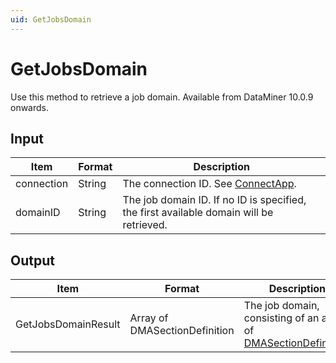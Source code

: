```yaml
---
uid: GetJobsDomain
---
```


# GetJobsDomain

Use this method to retrieve a job domain. Available from DataMiner 10.0.9 onwards.

## Input

| Item       | Format | Description                                                                             |
|------------|--------|-----------------------------------------------------------------------------------------|
| connection | String | The connection ID. See [ConnectApp](xref:ConnectApp).                                   |
| domainID   | String | The job domain ID. If no ID is specified, the first available domain will be retrieved. |

## Output

| Item | Format | Description |
|--|--|--|
| GetJobsDomainResult | Array of DMASectionDefinition | The job domain, consisting of an array of [DMASectionDefinition](xref:DMASectionDefinition). |
